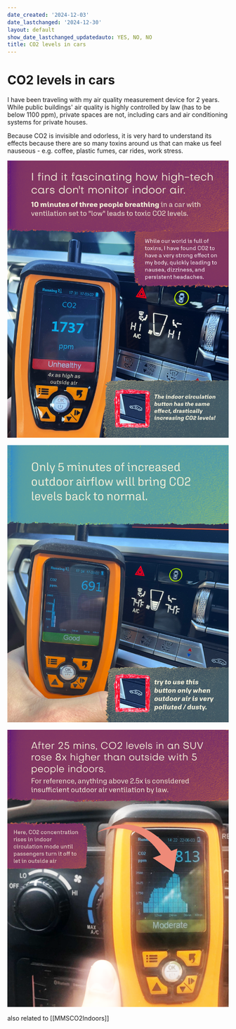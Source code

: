 ```yaml
---
date_created: '2024-12-03'
date_lastchanged: '2024-12-30'
layout: default
show_date_lastchanged_updatedauto: YES, NO, NO
title: CO2 levels in cars
---
```


# CO2 levels in cars
I have been traveling with my air quality measurement device for 2 years. While public buildings' air quality is highly controlled by law (has to be below 1100 ppm), private spaces are not, including cars and air conditioning systems for private houses.

Because CO2 is invisible and odorless, it is very hard to understand its effects because there are so many toxins around us that can make us feel nauseous - e.g. coffee, plastic fumes, car rides, work stress.

![](media/MMSCO2InCar-1.png)

![](media/MMSCO2InCar-2.png)

![](media/MMSCO2InCar-3.png)

also related to [[MMSCO2Indoors]]

